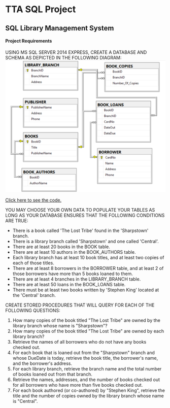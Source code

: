 # TTA SQL Project

## SQL Library Management System

#### Project Requirements
USING MS SQL SERVER 2014 EXPRESS, CREATE A DATABASE AND SCHEMA AS DEPICTED IN THE FOLLOWING DIAGRAM:
![diagram](pic1.png)

[Click here to see the code.](https://github.com/rbmanez/TTA-SQL-Projects/tree/master/SQLLibraryManagementSystem)

YOU MAY CHOOSE YOUR OWN DATA TO POPULATE YOUR TABLES AS LONG AS YOUR DATABASE ENSURES THAT THE FOLLOWING CONDITIONS ARE TRUE:
- There is a book called 'The Lost Tribe' found in the 'Sharpstown' branch.
- There is a library branch called 'Sharpstown' and one called 'Central'.
- There are at least 20 books in the BOOK table.
- There are at least 10 authors in the BOOK_AUTHORS table.
- Each library branch has at least 10 book titles, and at least two copies of each of those titles.
- There are at least 8 borrowers in the BORROWER table, and at least 2 of those borrowers have more than 5 books loaned to them.
- There are at least 4 branches in the LIBRARY_BRANCH table.
- There are at least 50 loans in the BOOK_LOANS table.
- There must be at least two books written by 'Stephen King' located at the 'Central' branch.

CREATE STORED PROCEDURES THAT WILL QUERY FOR EACH OF THE FOLLOWING QUESTIONS:
1. How many copies of the book titled "The Lost Tribe" are owned by the library branch whose name is "Sharpstown"?
2. How many copies of the book titled "The Lost Tribe" are owned by each library branch?
3. Retrieve the names of all borrowers who do not have any books checked out.
4. For each book that is loaned out from the "Sharpstown" branch and whose DueDate is today, retrieve the book title, the borrower's name, and the borrower's address.
5. For each library branch, retrieve the branch name and the total number of books loaned out from that branch.
6. Retrieve the names, addresses, and the number of books checked out for all borrowers who have more than five books checked out.
7. For each book authored (or co-authored) by "Stephen King", retrieve the title and the number of copies owned by the library branch whose name is "Central".
